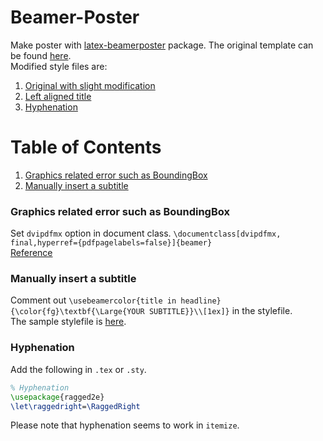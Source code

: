 # Beamer-Poster
Make poster with [latex-beamerposter](https://github.com/deselaers/latex-beamerposter) package. The original template can be found [here](http://www.latextemplates.com/template/dreuw-deselaers-poster).  
Modified style files are:

1. [Original with slight modification](https://gist.github.com/Shusei-E/0c13b64ac31d8fc2cce395e2f892325e)
2. [Left aligned title](https://gist.github.com/Shusei-E/39d6d5bc86f46acf2b1b6fc06193aa91)
3. [Hyphenation](#hyphenation)


# Table of Contents
1. [Graphics related error such as BoundingBox](#graphics-related-error-such-as-boundingbox)
2. [Manually insert a subtitle](#manually-insert-a-subtitle)

### Graphics related error such as BoundingBox
Set `dvipdfmx` option in document class. `\documentclass[dvipdfmx, final,hyperref={pdfpagelabels=false}]{beamer}`  
[Reference](http://qiita.com/zr_tex8r/items/442b75b452b11bee8049)

### Manually insert a subtitle
Comment out `\usebeamercolor{title in headline}{\color{fg}\textbf{\Large{YOUR SUBTITLE}}\\[1ex]}` in the stylefile.  
The sample stylefile is [here](https://gist.github.com/Shusei-E/39d6d5bc86f46acf2b1b6fc06193aa91).

### Hyphenation
Add the following in `.tex` or `.sty`.
```tex
% Hyphenation
\usepackage{ragged2e}
\let\raggedright=\RaggedRight
```
Please note that hyphenation seems to work in `itemize`.

